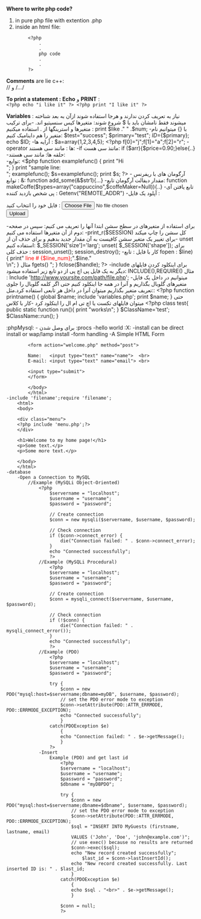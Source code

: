 __Where to write php code?__
1. in pure php file with extention .php
1. inside an html file:
```
        <?php
            .
            .
            php code 
            .
            .
        ?>
```
__Comments__ are lie c++: <br>
            // و /*...*/

__To print a statement :__
    __Echo__ و  __PRINT__ : <br>
    ````
        <?php echo "i like it" ?>
        <?php print "I like it" ?>
    ````
    
__Variables__ :
        نیاز به تعریف کردن ندارند و هرجا استفاده شوند ازآن به بعد شناخته میشوند فقط نامشان باید با $ شروع شوند:
        <?php
            $like="I like it";
            print $like;
        ?>
        متغیرها کیس سنسیتیو اند.
    -برای ترکیب متغیرها و استرینگها از . استفاده میکنیم :
        print $like ." " .$num;
    -با {} میتوانیم نام متغیر را هم داینامیک کنیم:
        $test="success";
        $primary="test";
        $ID=${$primary};
        echo $ID;
    -آرایه ها :
        $a=array{1,2,3,4,5};
        <?php f[0]="j";f[1]="a";f[2]="r"; 
    -operator ها :
        مانند سی هستند:
    -if  ماننذ سی هست:
        if ($arr){$price=0.90;}else{..}
    -حلقه ها:
        مانند سی هستند:      
        <?php
            for($num=1;$num<=10;$num++)
            {
                print $num." ";
            }
            /*----------------*/
            while($num<=10)
            {
                ...
            }
            /*---------------*/
            <$php
                $a=array(1,2,3,4,5);
                foreach($a as $b)
                {
                    print $b." ";
                }
            ?>
    -توابع:
        <$php
            function examplefunc()
            {
                print "Hi <br>";
            }
            print "sample line:<br>";
            examplefunc();
            $s=examplefunc();
            print $s;
        ?>
        - آرگومان های  با ریفرنس توابع :
        &:
        function add_some(&$str1){...}
        -مقدار دیفالت آرگومان تابع:
        function makeCoffe($types=array("cappuccino",$coffeMaker=Null)){..}
    -تابع یافتن آی پی شخص بازدید کننده :
        Getenv("REMOTE_ADDR")
    -آپلود یک فایل :
        <form enctype="multipart/form-data" action="upload.php" method="post">
        فایل خود را انتخاب کنید :
        <input name="uploaded" type="file" /><br />
        <input type="submit" value="Upload" />
        </form>
    -برای استفاده از متغیرهای در سطح سشن ابتدا آنها را تعریف می کنیم:
        <?php
            session_start();تابع لازم
            $_SESSION['Color']='red';
            $_SESSION['size']='small';
            ...
        ?>
    سپس در صغحه دوم  از آن متغیرها استفاده می کنیم:
        <?php
         session_start();
         echo $_SESSION['color'];
         echo $_SESSION['size'];
         ?>
    -print_r($SESSION)  کل سشن را چاپ میکند
    -برای تغییر یک متغیر سشن کافیست به آن مقدار جدید بدهیم و برای حذف آن از 
    unset 
    استفاده کنیم:
         $_SESSION['size']='larg';
         unset( $_SESSION['shape']);
         برای حذف کلی : session_unset();
                        session_destroy();
    -کار با فایل :
        تابع fopen :
            <?php
            $a=fopen("/home/files/yourfile.txt","r");
            $b=fopen("yourfile.gif","w");
            r  مد را مشخص میکند
            مدهای دیگر باز کردن فایل :
            x+,x,a+,a,w+,w-,r+,r-
            برخی توابع کار با فایلها:
            fwrite();
            file_get_contents();کل محتوای فایل را بصورت یک رشته برمیگرداند
            file();
            fgets(); برای خواندن یک خط یک خط از فایل
            fread();
        مثال file():
            $lines=file('yourfile.txt');
            foreach($lines as $line_num=>$line)
            {
                print"<font color='red'> line # {$line_num}</font>;".$line."<br/>\n";
            }
        مثال fgets()
            <?php
            $myFile="yourfile.txt";
            $handle=fopen($myFile,'r');
            while(!feof($handle))
            {
                $data=fgets($handle,512);
                echo $data;
                echo "<br>";
            }
            fclose($handle);
            ?>
    -include
     برای اینکلود کردن فایلهای دیگر به یک فایل پی اچ پی از دو تابع زیر استفاده میشود:
     INCLUDE(),REQUIRE()
     مثال :
        Include 'http://www.yoursite.com/path/file.php';
    -میتوانیم در داخل یک فایل متغیرهای گلوبال بگذاریم و آنرا در همه جا اینکلود کنیم
    حتی اگر کلمه گلوبال را جلوی تعریف متغیر بگذاریم میتوان آنرا در داخل هر تابعی استفاده کرد.مثل::
    <?php
        function printname()
        {
            global $name;
            include 'variables.php';
            print $name;
        }
    حتی میتوان فایلهای تکست یا اچ تی ام ال را اینکلود کرد
    -کار با کلاس
        <?php
        class test{
            public static function run(){
                print "works\n";
            }
            $ClassName='test';
            $ClassName::run();
        }

:phpMysql:
    - برای وصل شدن
:procs
    -hello world :X:
        <!DOCTYPE html><html><body>
        <?php
        echo "My first PHP script!";
        ?>
        </body></html> 
    -install
        can be direct install or wap/lamp install
    -form handling
        -A Simple HTML Form
            <html>
            <body>

            <form action="welcome.php" method="post">

            Name:   <input type="text" name="name">  <br>
            E-mail: <input type="text" name="email"> <br>

            <input type="submit">
            </form>

            </body>
            </html>
    -include 'filename';require 'filename';
        <html>
        <body>

        <div class="menu">
        <?php include 'menu.php';?>
        </div>

        <h1>Welcome to my home page!</h1>
        <p>Some text.</p>
        <p>Some more text.</p>

        </body>
        </html>
    -database
        -Open a Connection to MySQL 
            //Example (MySQLi Object-Oriented)
                <?php
                    $servername = "localhost";
                    $username = "username";
                    $password = "password";

                    // Create connection
                    $conn = new mysqli($servername, $username, $password);

                    // Check connection
                    if ($conn->connect_error) {
                        die("Connection failed: " . $conn->connect_error);
                    }
                    echo "Connected successfully";
                    ?>   
                //Example (MySQLi Procedural)
                    <?php
                    $servername = "localhost";
                    $username = "username";
                    $password = "password";

                    // Create connection
                    $conn = mysqli_connect($servername, $username, $password);

                    // Check connection
                    if (!$conn) {
                        die("Connection failed: " . mysqli_connect_error());
                    }
                    echo "Connected successfully";
                    ?> 
                //Example (PDO)
                    <?php
                    $servername = "localhost";
                    $username = "username";
                    $password = "password";

                    try {
                        $conn = new PDO("mysql:host=$servername;dbname=myDB", $username, $password);
                        // set the PDO error mode to exception
                        $conn->setAttribute(PDO::ATTR_ERRMODE, PDO::ERRMODE_EXCEPTION);
                        echo "Connected successfully";
                        }
                    catch(PDOException $e)
                        {
                        echo "Connection failed: " . $e->getMessage();
                        }
                    ?> 
                -Insert
                    Example (PDO) and get last id
                        <?php
                        $servername = "localhost";
                        $username = "username";
                        $password = "password";
                        $dbname = "myDBPDO";

                        try {
                            $conn = new PDO("mysql:host=$servername;dbname=$dbname", $username, $password);
                            // set the PDO error mode to exception
                            $conn->setAttribute(PDO::ATTR_ERRMODE, PDO::ERRMODE_EXCEPTION);
                            $sql = "INSERT INTO MyGuests (firstname, lastname, email)
                            VALUES ('John', 'Doe', 'john@example.com')";
                            // use exec() because no results are returned
                            $conn->exec($sql);
                            echo "New record created successfully";
                                $last_id = $conn->lastInsertId();
                            echo "New record created successfully. Last inserted ID is: " . $last_id;
                            }
                        catch(PDOException $e)
                            {
                            echo $sql . "<br>" . $e->getMessage();
                            }

                        $conn = null;
                        ?> 
